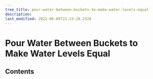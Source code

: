```yaml
---
tree_title: pour-water-between-buckets-to-make-water-levels-equal
description: 
last_modified: 2022-06-09T21:23:28.2328
---
```


# Pour Water Between Buckets to Make Water Levels Equal

## Contents
